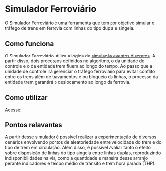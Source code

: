 # Simulador Ferroviário
O Simulador Ferroviário é uma ferramenta que tem por objetivo simular o tráfego de trens em ferrovia com linhas do tipo dupla e singela.

## Como funciona
O Simulador Ferroviário utiliza a lógica de [simulação eventos discretos](https://pt.wikipedia.org/wiki/Simula%C3%A7%C3%A3o_de_eventos_discretos). A partir disso, dois processos definidos no algoritmo, o da unidade de controle e o da entidade trem fluem ao longo do tempo. Ao passo que a unidade de controle irá gerenciar o tráfego ferroviário para evitar conflito entre os trens além de travamentos e ou bloqueio da linhas, o processo da entidade trem garantirá o deslocamento ao longo da ferrovia.

## Como utilizar
Acesse:

## Pontos relavantes
A partir desse simulador é possível realizar a experimentação de diversos cenários envolvendo pontos de aleatoriedade entre velocidade do trem e do tipo de trem em circulação. Além disso, é possível avaliar tanto o efeito sobre disposição de linhas do tipo singela entre linhas duplas, reproduzindo indisponibilidades na via, como a quantidade e maneira desse arranjo perante indicadores e tempo médio de trânsito e trem hora parada (THP).
